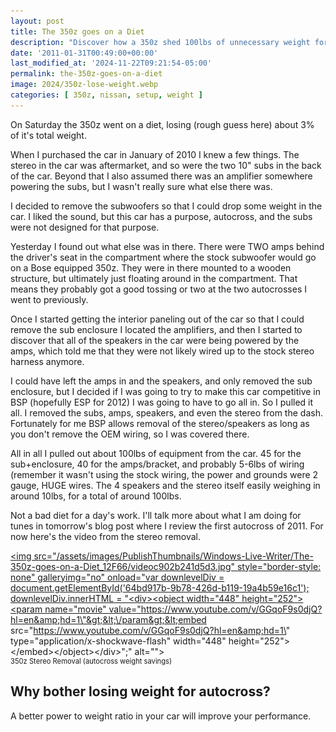 ```yaml
---
layout: post
title: The 350z goes on a Diet
description: "Discover how a 350z shed 100lbs of unnecessary weight for better autocross performance. From subwoofers and amps to speakers and wiring, this blog dives into the stereo removal process, the challenges faced, and the benefits of a lighter car in motorsports. Watch the video and learn why weight savings matter for speed and control!"
date: '2011-01-31T00:49:00+00:00'
last_modified_at: '2024-11-22T09:21:54-05:00'
permalink: the-350z-goes-on-a-diet
image: 2024/350z-lose-weight.webp
categories: [ 350z, nissan, setup, weight ]
---
```

On Saturday the 350z went on a diet, losing (rough guess here) about 3% of it's total weight.

When I purchased the car in January of 2010 I knew a few things. The stereo in the car was aftermarket, and so were the two 10" subs in the back of the car. Beyond that I also assumed there was an amplifier somewhere powering the subs, but I wasn't really sure what else there was.

I decided to remove the subwoofers so that I could drop some weight in the car. I liked the sound, but this car has a purpose, autocross, and the subs were not designed for that purpose.

Yesterday I found out what else was in there. There were TWO amps behind the driver's seat in the compartment where the stock subwoofer would go on a Bose equipped 350z. They were in there mounted to a wooden structure, but ultimately just floating around in the compartment. That means they probably got a good tossing or two at the two autocrosses I went to previously.

Once I started getting the interior paneling out of the car so that I could remove the sub enclosure I located the amplifiers, and then I started to discover that all of the speakers in the car were being powered by the amps, which told me that they were not likely wired up to the stock stereo harness anymore. 

I could have left the amps in and the speakers, and only removed the sub enclosure, but I decided if I was going to try to make this car competitive in BSP (hopefully ESP for 2012) I was going to have to go all in. So I pulled it all. I removed the subs, amps, speakers, and even the stereo from the dash. Fortunately for me BSP allows removal of the stereo/speakers as long as you don't remove the OEM wiring, so I was covered there.

All in all I pulled out about 100lbs of equipment from the car. 45 for the sub+enclosure, 40 for the amps/bracket, and probably 5-6lbs of wiring (remember it wasn't using the stock wiring, the power and grounds were 2 gauge, HUGE wires. The 4 speakers and the stereo itself easily weighing in around 10lbs, for a total of around 100lbs.

Not a bad diet for a day's work. I'll talk more about what I am doing for tunes in tomorrow's blog post where I review the first autocross of 2011. For now here's the video from the stereo removal.  <div style="padding-bottom: 0px; margin: 0px; padding-left: 0px; padding-right: 0px; display: inline; float: none; padding-top: 0px" id="scid:5737277B-5D6D-4f48-ABFC-DD9C333F4C5D:739a7655-a90d-4d42-b929-2a56448fe3b4" class="wlWriterEditableSmartContent"><div id="64bd917b-9b78-426d-b119-19a4b59e16c1" style="margin: 0px; padding: 0px; display: inline;"><div><a href="https://www.youtube.com/watch?v=GGqoF9s0djQ&amp;feature=youtube_gdata_player" target="_new"><img src="/assets/images/PublishThumbnails/Windows-Live-Writer/The-350z-goes-on-a-Diet_12F66/videoc902b241d5d3.jpg" style="border-style: none" galleryimg="no" onload="var downlevelDiv = document.getElementById('64bd917b-9b78-426d-b119-19a4b59e16c1'); downlevelDiv.innerHTML = "&lt;div&gt;&lt;object width=\"448\" height=\"252\"&gt;&lt;param name=\"movie\" value=\"https://www.youtube.com/v/GGqoF9s0djQ?hl=en&amp;hd=1\"&gt;&lt;\/param&gt;&lt;embed src=\"https://www.youtube.com/v/GGqoF9s0djQ?hl=en&amp;hd=1\" type=\"application/x-shockwave-flash\" width=\"448\" height=\"252\"&gt;&lt;\/embed&gt;&lt;\/object&gt;&lt;\/div&gt;";" alt=""></a></div></div><div style="width:448px;clear:both;font-size:.8em">350z Stereo Removal (autocross weight savings)</div></div>


## Why bother losing weight for autocross? 
A better power to weight ratio in your car will improve your performance. 


